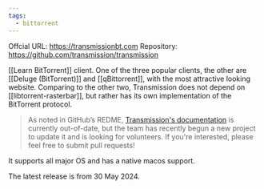 ```yaml
---
tags:
  - bittorrent
---
```

Offcial URL: https://transmissionbt.com
Repository: https://github.com/transmission/transmission

[[Learn BitTorrent]] client. One of the three popular clients, the other are [[Deluge (BitTorrent)]] and [[qBittorrent]], with the most attractive looking website. Comparing to the other two, Transmission does not depend on [[libtorrent-rasterbar]], but rather has its own implementation of the BitTorrent protocol.

> As noted in GitHub’s REDME, [Transmission's documentation](https://github.com/transmission/transmission/blob/main/docs/README.md) is currently out-of-date, but the team has recently begun a new project to update it and is looking for volunteers. If you're interested, please feel free to submit pull requests!

It supports all major OS and has a native macos support.

The latest release is from 30 May 2024.
